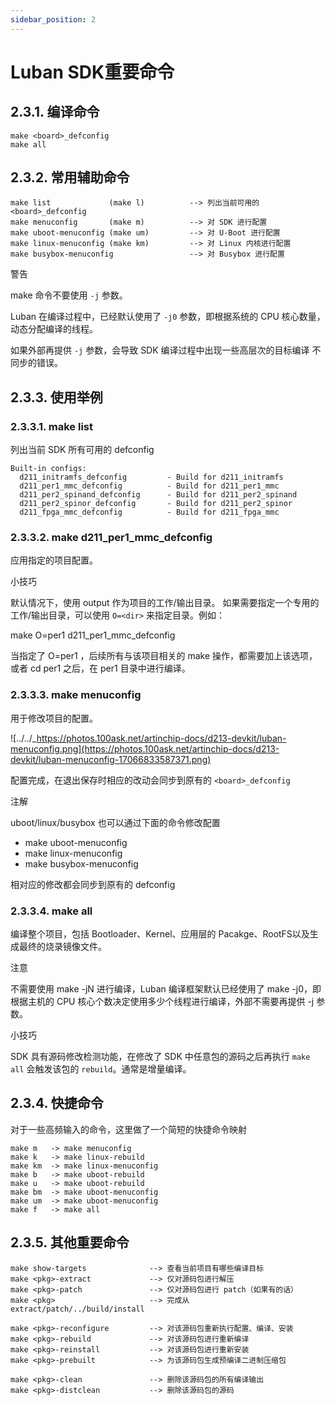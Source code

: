 ```yaml
---
sidebar_position: 2
---
```


# Luban SDK重要命令

## 2.3.1. 编译命令

```
make <board>_defconfig
make all
```

## 2.3.2. 常用辅助命令

```
make list             (make l)          --> 列出当前可用的 <board>_defconfig
make menuconfig       (make m)          --> 对 SDK 进行配置
make uboot-menuconfig (make um)         --> 对 U-Boot 进行配置
make linux-menuconfig (make km)         --> 对 Linux 内核进行配置
make busybox-menuconfig                 --> 对 Busybox 进行配置
```

警告

make 命令不要使用 `-j` 参数。

Luban 在编译过程中，已经默认使用了 `-j0` 参数，即根据系统的 CPU 核心数量， 动态分配编译的线程。

如果外部再提供 `-j` 参数，会导致 SDK 编译过程中出现一些高层次的目标编译 不同步的错误。

## 2.3.3. 使用举例

### 2.3.3.1. make list

列出当前 SDK 所有可用的 defconfig

```
Built-in configs:
  d211_initramfs_defconfig         - Build for d211_initramfs
  d211_per1_mmc_defconfig          - Build for d211_per1_mmc
  d211_per2_spinand_defconfig      - Build for d211_per2_spinand
  d211_per2_spinor_defconfig       - Build for d211_per2_spinor
  d211_fpga_mmc_defconfig          - Build for d211_fpga_mmc
```

### 2.3.3.2. make d211_per1_mmc_defconfig

应用指定的项目配置。

小技巧

默认情况下，使用 output 作为项目的工作/输出目录。 如果需要指定一个专用的工作/输出目录，可以使用 `O=<dir>` 来指定目录。例如：

make O=per1 d211_per1_mmc_defconfig

当指定了 O=per1 ，后续所有与该项目相关的 make 操作，都需要加上该选项，或者 cd per1 之后，在 per1 目录中进行编译。

### 2.3.3.3. make menuconfig

用于修改项目的配置。

![../../_https://photos.100ask.net/artinchip-docs/d213-devkit/luban-menuconfig.png](https://photos.100ask.net/artinchip-docs/d213-devkit/luban-menuconfig-17066833587371.png)

配置完成，在退出保存时相应的改动会同步到原有的 `<board>_defconfig`

注解

uboot/linux/busybox 也可以通过下面的命令修改配置

- make uboot-menuconfig
- make linux-menuconfig
- make busybox-menuconfig

相对应的修改都会同步到原有的 defconfig

### 2.3.3.4. make all

编译整个项目，包括 Bootloader、Kernel、应用层的 Pacakge、RootFS以及生成最终的烧录镜像文件。

注意

不需要使用 make -jN 进行编译，Luban 编译框架默认已经使用了 make -j0，即根据主机的 CPU 核心个数决定使用多少个线程进行编译，外部不需要再提供 -j 参数。

小技巧

SDK 具有源码修改检测功能，在修改了 SDK 中任意包的源码之后再执行 `make all` 会触发该包的 `rebuild`。通常是增量编译。

## 2.3.4. 快捷命令

对于一些高频输入的命令，这里做了一个简短的快捷命令映射

```
make m   -> make menuconfig
make k   -> make linux-rebuild
make km  -> make linux-menuconfig
make b   -> make uboot-rebuild
make u   -> make uboot-rebuild
make bm  -> make uboot-menuconfig
make um  -> make uboot-menuconfig
make f   -> make all
```

## 2.3.5. 其他重要命令

```
make show-targets              --> 查看当前项目有哪些编译目标
make <pkg>-extract             --> 仅对源码包进行解压
make <pkg>-patch               --> 仅对源码包进行 patch（如果有的话）
make <pkg>                     --> 完成从 extract/patch/../build/install

make <pkg>-reconfigure         --> 对该源码包重新执行配置、编译、安装
make <pkg>-rebuild             --> 对该源码包进行重新编译
make <pkg>-reinstall           --> 对该源码包进行重新安装
make <pkg>-prebuilt            --> 为该源码包生成预编译二进制压缩包

make <pkg>-clean               --> 删除该源码包的所有编译输出
make <pkg>-distclean           --> 删除该源码包的源码
```